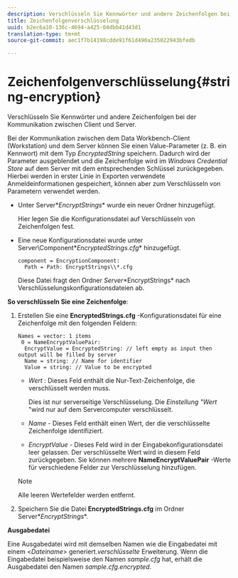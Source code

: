 ```yaml
---
description: Verschlüsseln Sie Kennwörter und andere Zeichenfolgen bei der Kommunikation zwischen Client und Server.
title: Zeichenfolgenverschlüsselung
uuid: b2ec6a10-136c-4694-a425-04dbb41d43d1
translation-type: tm+mt
source-git-commit: aec1f7b14198cdde91f61d490a235022943bfedb

---
```



# Zeichenfolgenverschlüsselung{#string-encryption}

Verschlüsseln Sie Kennwörter und andere Zeichenfolgen bei der Kommunikation zwischen Client und Server.

Bei der Kommunikation zwischen dem Data Workbench-Client (Workstation) und dem Server können Sie einen Value-Parameter (z. B. ein Kennwort) mit dem Typ *EncryptedString* speichern. Dadurch wird der Parameter ausgeblendet und die Zeichenfolge wird im *Windows Credential Store* auf dem Server mit dem entsprechenden Schlüssel zurückgegeben. Hierbei werden in erster Linie in Exporten verwendete Anmeldeinformationen gespeichert, können aber zum Verschlüsseln von Parametern verwendet werden.

* Unter Server\**EncryptStrings** wurde ein neuer Ordner hinzugefügt.

   Hier legen Sie die Konfigurationsdatei auf Verschlüsseln von Zeichenfolgen fest.

* Eine neue Konfigurationsdatei wurde unter Server\Component\**EncryptedStrings.cfg** hinzugefügt.

   ```
   component = EncryptionComponent:
     Path = Path: EncryptStrings\\*.cfg
   ```

   Diese Datei fragt den Ordner *Server*\*EncryptStrings* nach Verschlüsselungskonfigurationsdateien ab.

**So verschlüsseln Sie eine Zeichenfolge**:

1. Erstellen Sie eine **EncryptedStrings.cfg** -Konfigurationsdatei für eine Zeichenfolge mit den folgenden Feldern:

   ```
   Names = vector: 1 items
    0 = NameEncryptValuePair:
     EncryptValue = EncryptedString: // left empty as input then output will be filled by server
     Name = string: // Name for identifier 
     Value = string: // Value to be encrypted
   ```

   * *Wert* : Dieses Feld enthält die Nur-Text-Zeichenfolge, die verschlüsselt werden muss.

      Dies ist nur serverseitige Verschlüsselung. Die *Einstellung &quot;Wert* &quot;wird nur auf dem Servercomputer verschlüsselt.

   * *Name* - Dieses Feld enthält einen Wert, der die verschlüsselte Zeichenfolge identifiziert.
   * *EncryptValue* - Dieses Feld wird in der Eingabekonfigurationsdatei leer gelassen. Der verschlüsselte Wert wird in diesem Feld zurückgegeben.
   Sie können mehrere **NameEncryptValuePair** -Werte für verschiedene Felder zur Verschlüsselung hinzufügen.

   >[!NOTE]
   >
   >Alle leeren Wertefelder werden entfernt.

1. Speichern Sie die Datei **EncryptedStrings.cfg** im Ordner Server\**EncryptStrings**.

**Ausgabedatei**

Eine Ausgabedatei wird mit demselben Namen wie die Eingabedatei mit einem &lt;*Dateiname*> generiert.*verschlüsselte* Erweiterung. Wenn die Eingabedatei beispielsweise den Namen *sample.cfg* hat, erhält die Ausgabedatei den Namen *sample.cfg.encrypted*.
